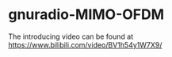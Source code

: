 # gnuradio-MIMO-OFDM
The introducing video can be found at https://www.bilibili.com/video/BV1h54y1W7X9/
